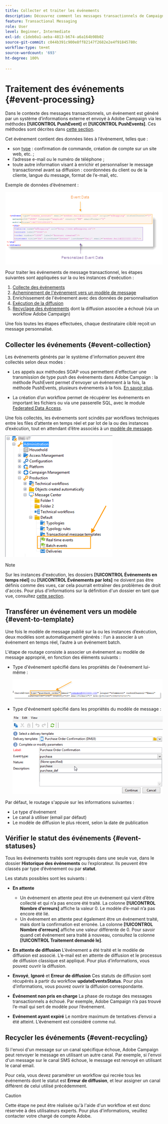 ```yaml
---
title: Collecter et traiter les événements
description: Découvrez comment les messages transactionnels de Campaign collectent et traitent les événements.
feature: Transactional Messaging
role: User
level: Beginner, Intermediate
exl-id: c1deb0a1-aeba-4813-b674-a6a164b98b02
source-git-commit: c044b391c900e8ff82147f2682e2e4f91845780c
workflow-type: tm+mt
source-wordcount: '693'
ht-degree: 100%

---
```


# Traitement des événements {#event-processing}

Dans le contexte des messages transactionnels, un événement est généré par un système d’informations externe et envoyé à Adobe Campaign via les méthodes **[!UICONTROL PushEvent]** et **[!UICONTROL PushEvents]**. Ces méthodes sont décrites dans [cette section](event-description.md).

Cet événement contient des données liées à l’événement, telles que :

* son [type](transactional.md#create-event-types) : confirmation de commande, création de compte sur un site web, etc. ;
* l’adresse e-mail ou le numéro de téléphone ;
* toute autre information visant à enrichir et personnaliser le message transactionnel avant sa diffusion : coordonnées du client ou de la cliente, langue du message, format de l’e-mail, etc.

Exemple de données d’événement :

![](assets/mc-event-request.png)

Pour traiter les événements de message transactionnel, les étapes suivantes sont appliquées sur la ou les instances d&#39;exécution :

1. [Collecte des événements](#event-collection)
1. [Acheminement de l&#39;événement vers un modèle de message](#routing-towards-a-template)
1. Enrichissement de l&#39;événement avec des données de personnalisation
1. [Exécution de la diffusion](delivery-execution.md)
1. [Recyclage des événements](#event-recycling) dont la diffusion associée a échoué (via un workflow Adobe Campaign)

Une fois toutes les étapes effectuées, chaque destinataire ciblé reçoit un message personnalisé.

## Collecter les événements {#event-collection}

Les événements générés par le système d&#39;information peuvent être collectés selon deux modes :

* Les appels aux méthodes SOAP vous permettent d&#39;effectuer une transmission de type push des événements dans Adobe Campaign : la méthode PushEvent permet d&#39;envoyer un événement à la fois, la méthode PushEvents, plusieurs événements à la fois. [En savoir plus](event-description.md).

* La création d’un workflow permet de récupérer les événements en important les fichiers ou via une passerelle SQL, avec le module [Federated Data Access](../connect/fda.md).

Une fois collectés, les événements sont scindés par workflows techniques entre les files d’attente en temps réel et par lot de la ou des instances d’exécution, tout en attendant d’être associés à un [modèle de message](transactional-template.md).

![](assets/mc-event-queues.png)

>[!NOTE]
>
>Sur les instances d&#39;exécution, les dossiers **[!UICONTROL Événements en temps réel]** ou **[!UICONTROL Événements par lots]** ne doivent pas être définis comme des vues, car cela pourrait entraîner des problèmes de droit d&#39;accès. Pour plus d&#39;informations sur la définition d&#39;un dossier en tant que vue, consultez [cette section](../audiences/folders-and-views.md#turn-a-folder-to-a-view).

## Transférer un événement vers un modèle {#event-to-template}

Une fois le modèle de message publié sur la ou les instances d’exécution, deux modèles sont automatiquement générés : l’un à associer à un événement en temps réel, l’autre à un événement batch.

L&#39;étape de routage consiste à associer un événement au modèle de message approprié, en fonction des éléments suivants :

* Type d&#39;événement spécifié dans les propriétés de l&#39;événement lui-même :

   ![](assets/event-type-sample.png)

* Type d&#39;événement spécifié dans les propriétés du modèle de message :

   ![](assets/event-type-select.png)

Par défaut, le routage s&#39;appuie sur les informations suivantes :

* Le type d&#39;événement
* Le canal à utiliser (email par défaut)
* Le modèle de diffusion le plus récent, selon la date de publication

## Vérifier le statut des événements {#event-statuses}

Tous les événements traités sont regroupés dans une seule vue, dans le dossier **Historique des événements** ou l’explorateur. Ils peuvent être classés par type d’événement ou par **statut**.

Les statuts possibles sont les suivants :

* **En attente**

   * Un événement en attente peut être un événement qui vient d’être collecté et qui n’a pas encore été traité. La colonne **[!UICONTROL Nombre d’erreurs]** affiche la valeur 0. Le modèle d’e-mail n’a pas encore été lié.
   * Un événement en attente peut également être un événement traité, mais dont la confirmation est erronée. La colonne **[!UICONTROL Nombre d’erreurs]** affiche une valeur différente de 0. Pour savoir quand cet événement sera traité à nouveau, consultez la colonne **[!UICONTROL Traitement demandé le]**.

* **En attente de diffusion**
L’événement a été traité et le modèle de diffusion est associé. L’e-mail est en attente de diffusion et le processus de diffusion classique est appliqué. Pour plus d’informations, vous pouvez ouvrir la diffusion.
* **Envoyé**, **Ignoré** et **Erreur de diffusion**
Ces statuts de diffusion sont récupérés à partir du 
workflow **updateEventsStatus**. Pour plus d’informations, vous pouvez ouvrir la diffusion correspondante.
* **Événement non pris en charge**
La phase de routage des messages transactionnels a échoué. Par exemple, Adobe Campaign n’a pas trouvé l’e-mail qui sert de modèle pour l’événement.
* **Evénement ayant expiré**
Le nombre maximum de tentatives d’envoi a été atteint. L’événement est considéré comme nul.

## Recycler les événements {#event-recycling}

Si l&#39;envoi d&#39;un message sur un canal spécifique échoue, Adobe Campaign peut renvoyer le message en utilisant un autre canal. Par exemple, si l&#39;envoi d&#39;un message sur le canal SMS échoue, le message est renvoyé en utilisant le canal email.

Pour cela, vous devez paramétrer un workflow qui recrée tous les événements dont le statut est **Erreur de diffusion**, et leur assigner un canal différent de celui utilisé précédemment.

>[!CAUTION]
>
>Cette étape ne peut être réalisée qu&#39;à l&#39;aide d&#39;un workflow et est donc réservée à des utilisateurs experts. Pour plus d&#39;informations, veuillez contacter votre chargé de compte Adobe.
